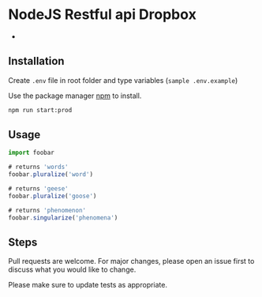 # NodeJS Restful api Dropbox

-

## Installation

Create `.env` file in root folder and type variables (`sample .env.example`)

Use the package manager [npm](https://pip.pypa.io/en/stable/) to install.

```bash
npm run start:prod
```

## Usage

```typescript
import foobar

# returns 'words'
foobar.pluralize('word')

# returns 'geese'
foobar.pluralize('goose')

# returns 'phenomenon'
foobar.singularize('phenomena')
```

## Steps
Pull requests are welcome. For major changes, please open an issue first to discuss what you would like to change.

Please make sure to update tests as appropriate.

<!-- ## License -->
